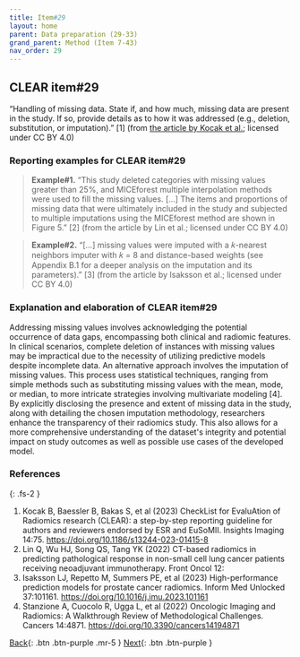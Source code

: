 ```yaml
---
title: Item#29
layout: home
parent: Data preparation (29-33)
grand_parent: Method (Item 7-43)
nav_order: 29
---
```


## CLEAR item#29


“Handling of missing data. State if, and how much, missing data are present in the study. If so, provide details as to how it was addressed (e.g., deletion, substitution, or imputation).”  [1] (from [the article by Kocak et al.](https://insightsimaging.springeropen.com/articles/10.1186/s13244-023-01415-8); licensed under CC BY 4.0)


### Reporting examples for CLEAR item#29

> **Example#1.** “This study deleted categories with missing values greater than 25%, and MICEforest multiple interpolation methods were used to fill the missing values. […] The items and proportions of missing data that were ultimately included in the study and subjected to multiple imputations using the MICEforest method are shown in Figure 5.” [2] (from the article by Lin et al.; licensed under CC BY 4.0)

> **Example#2.** “[…] missing values were imputed with a 𝑘-nearest neighbors imputer with 𝑘 = 8 and distance-based weights (see Appendix B.1 for a deeper analysis on the imputation and its parameters).” [3] (from the article by Isaksson et al.; licensed under CC BY 4.0)

### Explanation and elaboration of CLEAR item#29

Addressing missing values involves acknowledging the potential occurrence of data gaps, encompassing both clinical and radiomic features. In clinical scenarios, complete deletion of instances with missing values may be impractical due to the necessity of utilizing predictive models despite incomplete data. An alternative approach involves the imputation of missing values. This process uses statistical techniques, ranging from simple methods such as substituting missing values with the mean, mode, or median, to more intricate strategies involving multivariate modeling [4]. By explicitly disclosing the presence and extent of missing data in the study, along with detailing the chosen imputation methodology, researchers enhance the transparency of their radiomics study. This also allows for a more comprehensive understanding of the dataset's integrity and potential impact on study outcomes as well as possible use cases of the developed model.

### References

{: .fs-2 }

1. 	Kocak B, Baessler B, Bakas S, et al (2023) CheckList for EvaluAtion of Radiomics research (CLEAR): a step-by-step reporting guideline for authors and reviewers endorsed by ESR and EuSoMII. Insights Imaging 14:75. https://doi.org/10.1186/s13244-023-01415-8
2. 	Lin Q, Wu HJ, Song QS, Tang YK (2022) CT-based radiomics in predicting pathological response in non-small cell lung cancer patients receiving neoadjuvant immunotherapy. Front Oncol 12:
3. 	Isaksson LJ, Repetto M, Summers PE, et al (2023) High-performance prediction models for prostate cancer radiomics. Inform Med Unlocked 37:101161. https://doi.org/10.1016/j.imu.2023.101161
4. 	Stanzione A, Cuocolo R, Ugga L, et al (2022) Oncologic Imaging and Radiomics: A Walkthrough Review of Methodological Challenges. Cancers 14:4871. https://doi.org/10.3390/cancers14194871


[Back](https://radiomic.github.io/CLEAR-E3/docs/Item2.html){: .btn .btn-purple .mr-5 }
[Next](https://radiomic.github.io/CLEAR-E3/docs/Item4.html){: .btn .btn-purple   }
